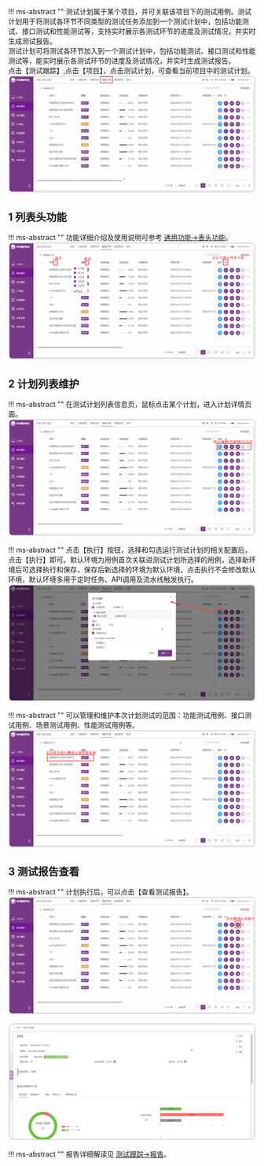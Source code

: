 !!! ms-abstract ""
    测试计划属于某个项目，并可关联该项目下的测试用例。测试计划用于将测试各环节不同类型的测试任务添加到一个测试计划中，包括功能测试、接口测试和性能测试等，支持实时展示各测试环节的进度及测试情况，并实时生成测试报告。<br>
    测试计划可将测试各环节加入到一个测试计划中，包括功能测试、接口测试和性能测试等，能实时展示各测试环节的进度及测试情况，并实时生成测试报告。<br>
    点击【测试跟踪】,点击【项目】，点击测试计划，可查看当前项目中的测试计划。
![!测试计划管理](../../../img/track/测试计划管理.png)

## 1 列表头功能
!!! ms-abstract ""
    功能详细介绍及使用说明可参考 [通用功能->表头功能](../../../general/#6)。
![!计划列表功能](../../../img/track/测试计划-列表头功能.png)

## 2 计划列表维护
!!! ms-abstract ""
    在测试计划列表信息页，鼠标点击某个计划，进入计划详情页面。
![!计划列表维护](../../../img/track/计划列表维护1.png) 

!!! ms-abstract ""
    点击【执行】按钮，选择和勾选运行测试计划的相关配置后，点击【执行】即可。默认环境为用例首次关联进测试计划所选择的用例，选择新环境后可选择执行和保存，保存后新选择的环境为默认环境，点击执行不会修改默认环境，默认环境多用于定时任务、API调用及流水线触发执行。<br>
![!计划列表维护](../../../img/track/测试计划区分环境.png)

!!! ms-abstract ""
    可以管理和维护本次计划测试的范围：功能测试用例、接口测试用例、场景测试用例、性能测试用例等。
![!计划列表维护](../../../img/track/计划列表维护2.png) 

## 3 测试报告查看
!!! ms-abstract ""
    计划执行后，可以点击【查看测试报告】。
![!测试报告查看](../../../img/track/查看测试报告.png) 

![!测试报告查看](../../../img/track/查看测试计划报告.png)

!!! ms-abstract ""
    报告详细解读见 [测试跟踪->报告](../../test_report/)。
